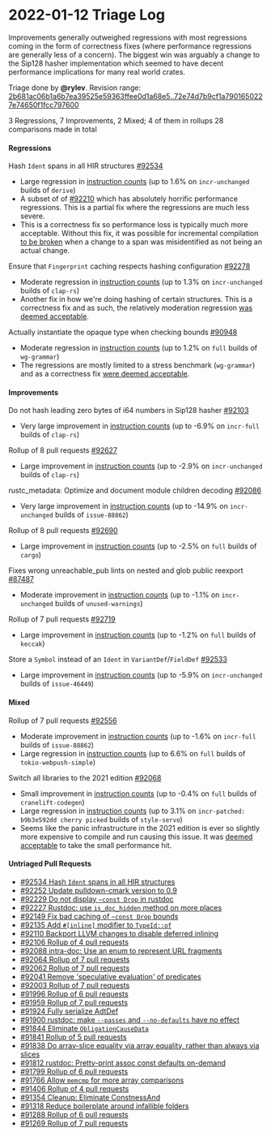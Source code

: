 # 2022-01-12 Triage Log

Improvements generally outweighed regressions with most regressions coming in the form of correctness fixes (where performance regressions are generally less of a concern). The biggest win was arguably a change to the Sip128 hasher implementation which seemed to have decent performance implications for many real world crates. 

Triage done by **@rylev**.
Revision range: [2b681ac06b1a6b7ea39525e59363ffee0d1a68e5..72e74d7b9cf1a7901650227e74650f1fcc797600](https://perf.rust-lang.org/?start=2b681ac06b1a6b7ea39525e59363ffee0d1a68e5&end=72e74d7b9cf1a7901650227e74650f1fcc797600&absolute=false&stat=instructions%3Au)

3 Regressions, 7 Improvements, 2 Mixed; 4 of them in rollups
28 comparisons made in total

#### Regressions

Hash `Ident` spans in all HIR structures [#92534](https://github.com/rust-lang/rust/issues/92534)
- Large regression in [instruction counts](https://perf.rust-lang.org/compare.html?start=f7bb8e3677ba4277914e85a3060e5d69151aed44&end=092e1c9d23158d81be27bb6f71bdd0c6282478fb&stat=instructions:u) (up to 1.6% on `incr-unchanged` builds of `derive`)
- A subset of of [#92210](https://github.com/rust-lang/rust/pull/92210) which has absolutely horrific performance regressions. This is a partial fix where the regressions are much less severe.
- This is a correctness fix so performance loss is typically much more acceptable. Without this fix, it was possible for incremental compilation [to be broken](https://github.com/rust-lang/rust/issues/92192) when a change to a span was misidentified as not being an actual change.


Ensure that `Fingerprint` caching respects hashing configuration [#92278](https://github.com/rust-lang/rust/issues/92278)
- Moderate regression in [instruction counts](https://perf.rust-lang.org/compare.html?start=092e1c9d23158d81be27bb6f71bdd0c6282478fb&end=d63a8d965e76f29a2b65c1f22a32613df1fe5c2c&stat=instructions:u) (up to 1.3% on `incr-unchanged` builds of `clap-rs`)
- Another fix in how we're doing hashing of certain structures. This is a correctness fix and as such, the relatively moderation regression [was deemed acceptable](https://github.com/rust-lang/rust/pull/92278#issuecomment-1001765797).


Actually instantiate the opaque type when checking bounds [#90948](https://github.com/rust-lang/rust/issues/90948)
- Moderate regression in [instruction counts](https://perf.rust-lang.org/compare.html?start=2e2c86eba21a08cf505cd67073736d03ff3887ad&end=1409c015b44a4d4d38bef2250b2a37c17b8b7463&stat=instructions:u) (up to 1.2% on `full` builds of `wg-grammar`)
- The regressions are mostly limited to a stress benchmark (`wg-grammar`) and as a correctness fix [were deemed acceptable](https://github.com/rust-lang/rust/pull/90948#issuecomment-984361673).


#### Improvements

Do not hash leading zero bytes of i64 numbers in Sip128 hasher [#92103](https://github.com/rust-lang/rust/issues/92103)
- Very large improvement in [instruction counts](https://perf.rust-lang.org/compare.html?start=b03c504742d086df063bfa105a1186bbc01a4b0e&end=936ce3dab7fd042101767c439362310f8355e859&stat=instructions:u) (up to -6.9% on `incr-full` builds of `clap-rs`)


Rollup of 8 pull requests [#92627](https://github.com/rust-lang/rust/issues/92627)
- Large improvement in [instruction counts](https://perf.rust-lang.org/compare.html?start=cfa4ac66c194046f631ce076c75516ecfdeb77ee&end=e012a191d768adeda1ee36a99ef8b92d51920154&stat=instructions:u) (up to -2.9% on `incr-unchanged` builds of `clap-rs`)


rustc_metadata: Optimize and document module children decoding [#92086](https://github.com/rust-lang/rust/issues/92086)
- Very large improvement in [instruction counts](https://perf.rust-lang.org/compare.html?start=02fe61b381c2dedc0071e1aacfbe91e0bad1f656&end=e19ca1d946269f7b7eb13171531caf2e16f42076&stat=instructions:u) (up to -14.9% on `incr-unchanged` builds of `issue-88862`)


Rollup of 8 pull requests [#92690](https://github.com/rust-lang/rust/issues/92690)
- Large improvement in [instruction counts](https://perf.rust-lang.org/compare.html?start=e19ca1d946269f7b7eb13171531caf2e16f42076&end=f7bb8e3677ba4277914e85a3060e5d69151aed44&stat=instructions:u) (up to -2.5% on `full` builds of `cargo`)


Fixes wrong unreachable_pub lints on nested and glob public reexport [#87487](https://github.com/rust-lang/rust/issues/87487)
- Moderate improvement in [instruction counts](https://perf.rust-lang.org/compare.html?start=d63a8d965e76f29a2b65c1f22a32613df1fe5c2c&end=df035a33b228daa700ac50712d9e16509d373e41&stat=instructions:u) (up to -1.1% on `incr-unchanged` builds of `unused-warnings`)


Rollup of 7 pull requests [#92719](https://github.com/rust-lang/rust/issues/92719)
- Large improvement in [instruction counts](https://perf.rust-lang.org/compare.html?start=df035a33b228daa700ac50712d9e16509d373e41&end=89b9f7b284aacc5f8613438b80e4dd7bdd10549e&stat=instructions:u) (up to -1.2% on `full` builds of `keccak`)


Store a `Symbol` instead of an `Ident` in `VariantDef`/`FieldDef` [#92533](https://github.com/rust-lang/rust/issues/92533)
- Large improvement in [instruction counts](https://perf.rust-lang.org/compare.html?start=1409c015b44a4d4d38bef2250b2a37c17b8b7463&end=72e74d7b9cf1a7901650227e74650f1fcc797600&stat=instructions:u) (up to -5.9% on `incr-unchanged` builds of `issue-46449`)


#### Mixed

Rollup of 7 pull requests [#92556](https://github.com/rust-lang/rust/issues/92556)
- Moderate improvement in [instruction counts](https://perf.rust-lang.org/compare.html?start=2b681ac06b1a6b7ea39525e59363ffee0d1a68e5&end=7d6f948173ccb18822bab13d548c65632db5f0aa&stat=instructions:u) (up to -1.6% on `incr-full` builds of `issue-88862`)
- Large regression in [instruction counts](https://perf.rust-lang.org/compare.html?start=2b681ac06b1a6b7ea39525e59363ffee0d1a68e5&end=7d6f948173ccb18822bab13d548c65632db5f0aa&stat=instructions:u) (up to 6.6% on `full` builds of `tokio-webpush-simple`)


Switch all libraries to the 2021 edition [#92068](https://github.com/rust-lang/rust/issues/92068)
- Small improvement in [instruction counts](https://perf.rust-lang.org/compare.html?start=a7e2e33960e95d2eb1a2a2aeec169dba5f73de05&end=23ce5fc4655ed546f74a85fc8836e95bec0c64fd&stat=instructions:u) (up to -0.4% on `full` builds of `cranelift-codegen`)
- Large regression in [instruction counts](https://perf.rust-lang.org/compare.html?start=a7e2e33960e95d2eb1a2a2aeec169dba5f73de05&end=23ce5fc4655ed546f74a85fc8836e95bec0c64fd&stat=instructions:u) (up to 3.1% on `incr-patched: b9b3e592dd cherry picked` builds of `style-servo`)
- Seems like the panic infrastructure in the 2021 edition is ever so slightly more expensive to compile and run causing this issue. It was [deemed acceptable](https://github.com/rust-lang/rust/pull/92068#issuecomment-1008349995) to take the small performance hit.

#### Untriaged Pull Requests

- [#92534 Hash `Ident` spans in all HIR structures](https://github.com/rust-lang/rust/pull/92534)
- [#92252 Update pulldown-cmark version to 0.9](https://github.com/rust-lang/rust/pull/92252)
- [#92229 Do not display `~const Drop` in rustdoc](https://github.com/rust-lang/rust/pull/92229)
- [#92227 Rustdoc: use `is_doc_hidden` method on more places](https://github.com/rust-lang/rust/pull/92227)
- [#92149 Fix bad caching of `~const Drop` bounds](https://github.com/rust-lang/rust/pull/92149)
- [#92135 Add `#[inline]` modifier to `TypeId::of`](https://github.com/rust-lang/rust/pull/92135)
- [#92110 Backport LLVM changes to disable deferred inlining](https://github.com/rust-lang/rust/pull/92110)
- [#92106 Rollup of 4 pull requests](https://github.com/rust-lang/rust/pull/92106)
- [#92088 intra-doc: Use an enum to represent URL fragments](https://github.com/rust-lang/rust/pull/92088)
- [#92064 Rollup of 7 pull requests](https://github.com/rust-lang/rust/pull/92064)
- [#92062 Rollup of 7 pull requests](https://github.com/rust-lang/rust/pull/92062)
- [#92041 Remove 'speculative evaluation' of predicates](https://github.com/rust-lang/rust/pull/92041)
- [#92003 Rollup of 7 pull requests](https://github.com/rust-lang/rust/pull/92003)
- [#91996 Rollup of 6 pull requests](https://github.com/rust-lang/rust/pull/91996)
- [#91959 Rollup of 7 pull requests](https://github.com/rust-lang/rust/pull/91959)
- [#91924 Fully serialize AdtDef](https://github.com/rust-lang/rust/pull/91924)
- [#91900 rustdoc: make `--passes` and `--no-defaults` have no effect](https://github.com/rust-lang/rust/pull/91900)
- [#91844 Eliminate `ObligationCauseData`](https://github.com/rust-lang/rust/pull/91844)
- [#91841 Rollup of 5 pull requests](https://github.com/rust-lang/rust/pull/91841)
- [#91838 Do array-slice equality via array equality, rather than always via slices](https://github.com/rust-lang/rust/pull/91838)
- [#91812 rustdoc: Pretty-print assoc const defaults on-demand](https://github.com/rust-lang/rust/pull/91812)
- [#91799 Rollup of 6 pull requests](https://github.com/rust-lang/rust/pull/91799)
- [#91766 Allow `memcmp` for more array comparisons](https://github.com/rust-lang/rust/pull/91766)
- [#91406 Rollup of 4 pull requests](https://github.com/rust-lang/rust/pull/91406)
- [#91354 Cleanup: Eliminate ConstnessAnd](https://github.com/rust-lang/rust/pull/91354)
- [#91318 Reduce boilerplate around infallible folders](https://github.com/rust-lang/rust/pull/91318)
- [#91288 Rollup of 6 pull requests](https://github.com/rust-lang/rust/pull/91288)
- [#91269 Rollup of 7 pull requests](https://github.com/rust-lang/rust/pull/91269)
